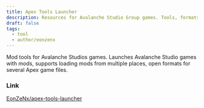 ```yaml
---
title: Apex Tools Launcher
description: Resources for Avalanche Studio Group games. Tools, formats, info, and more
draft: false
tags:
  - tool
  - author/eonzenx
---
```

Mod tools for Avalanche Studios games. Launches Avalanche Studio games with mods, supports loading mods from multiple places, open formats for several Apex game files.

### Link
[EonZeNx/apex-tools-launcher](https://github.com/EonZeNx/apex-tools-launcher)